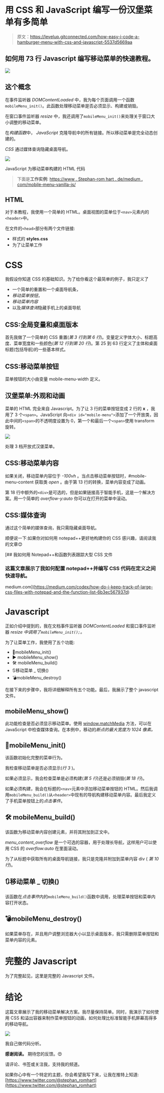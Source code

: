# 用 CSS 和 JavaScript 编写一份汉堡菜单有多简单

> 原文：<https://levelup.gitconnected.com/how-easy-i-code-a-hamburger-menu-with-css-and-javascript-5537d5669aa>

## 如何用 73 行 Javascript 编写移动菜单的快速教程。

![](img/2e35b5b5e9f665a3fbfc9e665f06a4d9.png)

## 这个概念

在事件监听器 *DOMContentLoaded* 中，我为每个页面调用一个函数`mobileMenu_init()`。此函数处理移动菜单是否必须显示、构建或销毁。

在窗口事件监听器 *resize* 中，我还调用了`mobileMenu_init()`来处理关于窗口大小调整的移动菜单。

在*构建函数*中， *JavaScript* 克隆导航中的所有链接。所以移动菜单是完全动态创建的。

*CSS* 通过媒体查询隐藏桌面导航。

![](img/732c7d75be55217b2539fc03fc8353c9.png)

JavaScript 为移动菜单构建的 HTML 代码

> 下面是**工作实例**:
> [https://www . Stephan-rom hart . de/medium . com/mobile-menu-vanilla-js/](https://www.stephan-romhart.de/medium.com/mobile-menu-vanilla-js/)

## HTML

对于本教程，我使用一个简单的 HTML。桌面视图的菜单位于`<nav>`元素内的`<header>`中。

在文件的`<head>`部分有两个文件链接:

*   样式的 **styles.css**
*   为了让菜单工作

# CSS

我假设你知道 CSS 的基础知识。为了给你看这个最简单的例子，我只定义了

*   一个简单的重置和一个桌面导航条，
*   *移动菜单按钮*，
*   *移动菜单内容*
*   以及*媒体查询*隐藏手机上的桌面导航

## CSS:全局变量和桌面版本

首先我做了一个简单的 CSS 重置(*第 3 行到第 6 行*)。变量定义字体大小、标题高度、菜单宽度和一些颜色(*第 12 行到第 20 行*)。第 25 到 63 行定义了主体和桌面标题(包括导航)的一些基本样式。

## CSS:移动菜单按钮

菜单按钮的大小由变量 mobile-menu-width 定义。

## 汉堡菜单:外观和动画

菜单的 HTML 完全来自 Javascript。为了让 3 行的菜单按钮变成 2 行的 **x** ，我用了 3 个`<span>`。JavaScript 向`<div id="mobile-menu">`添加了一个开放类，因此中间的`<span>`的不透明度设置为 0，第一个和最后一个`<span>`使用 transform 旋转。

![](img/942f83e8d497436316ec783e935570e3.png)

处理 3 档开放式汉堡菜单。

## CSS:移动菜单内容

如果关闭，移动菜单内容位于 *-100vh* 。当点击移动菜单按钮时，#mobile-menu-content 获取类 *open* 。由于第 13 行的转换，菜单内容变成了动画。

第 18 行中额外的`<div>`是可选的，但是如果链接高于智能手机，这是一个解决方案。用一个简单的 *overflow-y:auto* 你可以在打开的菜单中滚动。

## CSS:媒体查询

通过这个简单的媒体查询，我只需隐藏桌面导航。

顺便说一下:如果你对如何用 notepad++更好地构建你的 CSS 感兴趣，请阅读我的文章😊

[](https://medium.com/codex/how-do-i-keep-track-of-large-css-files-with-notepad-and-the-function-list-6b3ec567937d) [## 我如何用 Notepad++和函数列表跟踪大型 CSS 文件

### 这篇文章展示了我如何配置 notepad++并编写 CSS 代码在定义之间快速导航。

medium.com](https://medium.com/codex/how-do-i-keep-track-of-large-css-files-with-notepad-and-the-function-list-6b3ec567937d) 

# Javascript

正如介绍中提到的，我在文档事件监听器 *DOMContentLoaded* 和窗口事件监听器 *resize 中调用了`mobileMenu_init();`。*

为了让菜单工作，我使用了五个功能:

*   🚩mobileMenu_init()
*   ▶️ mobileMenu_show()
*   🛠️ mobileMenu_build()
*   🔃移动菜单 _ 切换()
*   💣mobileMenu_destroy()

在接下来的步骤中，我将详细解释所有五个功能。最后，我展示了整个 javascript 文件。

## mobileMenu_show()

此功能检查是否必须显示移动菜单。使用 [window.matchMedia](https://developer.mozilla.org/en-US/docs/Web/API/Window/matchMedia) 方法，可以在 JavaScript 中检查媒体查询。在本例中，移动的*断点的最大宽度为 1024 像素。*

## 🚩mobileMenu_init()

该函数初始化完整的菜单行为。

我检查移动菜单是否必须显示(*行 3* )。

如果必须显示，我会检查菜单是必须构建(*第 5 行*)还是必须销毁(*第 18 行*)。

如果必须构建，我会在标题的`<nav>`元素中添加移动菜单按钮的 HTML。然后我调用`mobileMenu_build()`从`<header>`中现有的导航构建移动菜单内容。最后我定义了手机菜单按钮上的*点击事件*。

## 🛠️ mobileMenu_build()

该函数为移动菜单内容创建元素，并将其附加到正文中。

*menu_content_overflow* 是一个可选的容器，用于处理长导航，这样用户可以使用 CSS 的 *overflow:auto* 在里面滚动。

为了从标题中获取所有的桌面导航链接，我只是克隆并附加到菜单内容 div ( *第 10 行*)。

## 🔃移动菜单 _ 切换()

该函数在*点击事件*内的`mobileMenu_build()`函数中调用，处理菜单按钮和菜单内容打开状态。

## 💣mobileMenu_destroy()

如果菜单存在，并且用户调整浏览器大小以显示桌面版本，我只需删除菜单按钮和菜单内容的元素。

# 完整的 Javascript

为了完整起见，这里是完整的 Javascript 文件。

# 结论

这篇文章展示了我的移动菜单解决方案。我尽量保持简单。同时，我演示了如何使用 CSS 和溢出容器来制作菜单按钮的动画，如何处理比标准智能手机屏幕高得多的移动导航。

![](img/c3f77d4a312b9f8992424386af764e85.png)

我自己做代码分析。

**感谢阅读。** 期待您的反馈。😍

请评论、书签或关注我，支持我的频道。

如果你心中有一个特定的主题，你会希望我写下来，让我在推特上知道:[https://www.twitter.com/@stephan_romhart](https://www.twitter.com/@stephan_romhart)